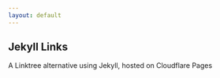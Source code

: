 ```yaml
---
layout: default
---
```


## Jekyll Links

A Linktree alternative using Jekyll, hosted on Cloudflare Pages
